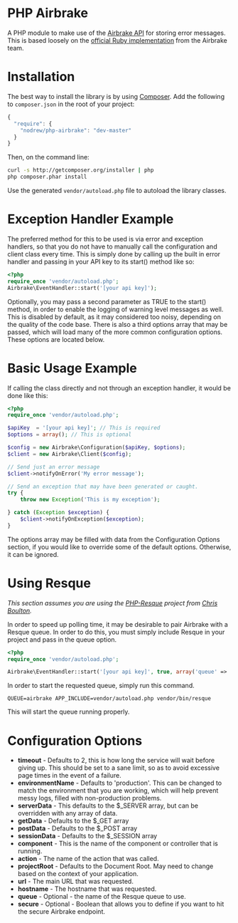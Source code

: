 PHP Airbrake
============

A PHP module to make use of the [Airbrake API](http://help.airbrake.io/kb/api-2/api-overview) for storing error messages. This is based loosely on the [official Ruby implementation](https://github.com/airbrake/airbrake) from the Airbrake team.

Installation
============

The best way to install the library is by using [Composer](http://getcomposer.org). Add the following to `composer.json` in the root of your project:

``` javascript
{ 
  "require": {
    "nodrew/php-airbrake": "dev-master"
  }
}
```

Then, on the command line:

``` bash
curl -s http://getcomposer.org/installer | php
php composer.phar install
```

Use the generated `vendor/autoload.php` file to autoload the library classes.

Exception Handler Example
=========================

The preferred method for this to be used is via error and exception handlers, so that you do not have to manually call the configuration and client class every time. This is simply done by calling up the built in error handler and passing in your API key to its start() method like so:

```php
<?php
require_once 'vendor/autoload.php';
Airbrake\EventHandler::start('[your api key]');
```

Optionally, you may pass a second parameter as TRUE to the start() method, in order to enable the logging of warning level messages as well. This is disabled by default, as it may considered too noisy, depending on the quality of the code base. There is also a third options array that may be passed, which will load many of the more common configuration options. These options are located below.

Basic Usage Example
===================

If calling the class directly and not through an exception handler, it would be done like this:

```php
<?php
require_once 'vendor/autoload.php';

$apiKey  = '[your api key]'; // This is required
$options = array(); // This is optional

$config = new Airbrake\Configuration($apiKey, $options);
$client = new Airbrake\Client($config);

// Send just an error message
$client->notifyOnError('My error message');

// Send an exception that may have been generated or caught.
try {
    throw new Exception('This is my exception');

} catch (Exception $exception) {
    $client->notifyOnException($exception);
}
```

The options array may be filled with data from the Configuration Options section, if you would like to override some of the default options. Otherwise, it can be ignored.

Using Resque
============

_This section assumes you are using the [PHP-Resque](https://github.com/chrisboulton/php-resque) project from [Chris Boulton](https://github.com/chrisboulton)._

In order to speed up polling time, it may be desirable to pair Airbrake with a Resque queue. In order to do this, you must simply include Resque in your project and pass in the queue option.

```php
<?php
require_once 'vendor/autoload.php';

Airbrake\EventHandler::start('[your api key]', true, array('queue' => 'airbrake'));
```

In order to start the requested queue, simply run this command.

```
QUEUE=airbrake APP_INCLUDE=vendor/autoload.php vendor/bin/resque
```

This will start the queue running properly.

Configuration Options
=====================

- **timeout** - Defaults to 2, this is how long the service will wait before giving up. This should be set to a sane limit, so as to avoid excessive page times in the event of a failure.
- **environmentName** - Defaults to 'production'. This can be changed to match the environment that you are working, which will help prevent messy logs, filled with non-production problems.
- **serverData** - This defaults to the $_SERVER array, but can be overridden with any array of data.
- **getData** - Defaults to the $_GET array
- **postData** - Defaults to the $_POST array
- **sessionData** - Defaults to the $_SESSION array
- **component** - This is the name of the component or controller that is running.
- **action** - The name of the action that was called.
- **projectRoot** - Defaults to the Document Root. May need to change based on the context of your application.
- **url** - The main URL that was requested.
- **hostname** - The hostname that was requested.
- **queue** - Optional - the name of the Resque queue to use.
- **secure** - Optional - Boolean that allows you to define if you want to hit the secure Airbrake endpoint.
